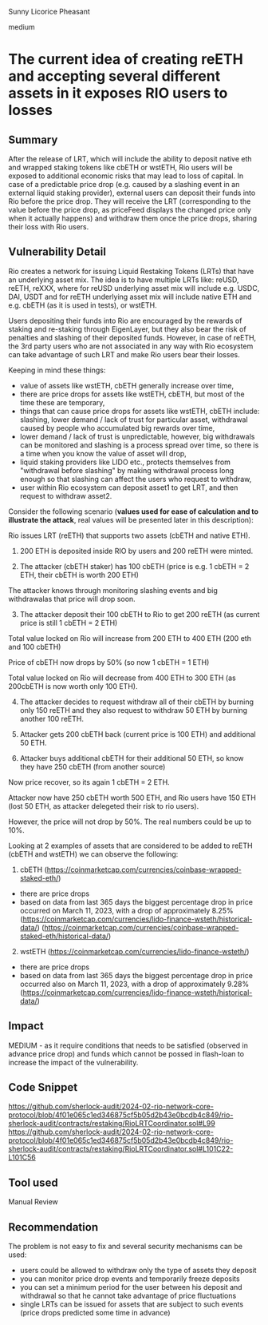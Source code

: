 Sunny Licorice Pheasant

medium

# The current idea of ​​creating reETH and accepting several different assets in it exposes RIO users to losses


## Summary
After the release of LRT, which will include the ability to deposit native eth and wrapped staking tokens like cbETH or wstETH, Rio users will be exposed to additional economic risks that may lead to loss of capital. In case of a predictable price drop (e.g. caused by a slashing event in an external liquid staking provider), external users can deposit their funds into Rio before the price drop. They will receive the LRT (corresponding to the value before the price drop, as priceFeed displays the changed price only when it actually happens) and withdraw them once the price drops, sharing their loss with Rio users.

## Vulnerability Detail
Rio creates a network for issuing Liquid Restaking Tokens (LRTs) that have an underlying asset mix. The idea is to have multiple LRTs like: reUSD, reETH, reXXX, where for reUSD underlying asset mix will include e.g. USDC, DAI, USDT and for reETH underlying asset mix will include native ETH and e.g. cbETH (as it is used in tests), or wstETH.

Users depositing their funds into Rio are encouraged by the rewards of staking and re-staking through EigenLayer, but they also bear the risk of penalties and slashing of their deposited funds. However, in case of reETH, the 3rd party users who are not associated in any way with Rio ecosystem can take advantage of such LRT and make Rio users bear their losses.

Keeping in mind these things:
- value of assets like wstETH, cbETH generally increase over time,
- there are price drops for assets like wstETH, cbETH, but most of the time these are temporary,
- things that can cause price drops for assets like wstETH, cbETH include: slashing, lower demand / lack of trust for particular asset, withdrawal caused by people who accumulated big rewards over time,
- lower demand / lack of trust is unpredictable, however, big withdrawals can be monitored and slashing is a process spread over time, so there is a time when you know the value of asset will drop,
- liquid staking providers like LIDO etc., protects themselves from "withdrawal before slashing" by making withdrawal process long enough so that slashing can affect the users who request to withdraw,
- user within Rio ecosystem can deposit asset1 to get LRT, and then request to withdraw asset2.

Consider the following scenario (**values used for ease of calculation and to illustrate the attack**, real values will be presented later in this description):

Rio issues LRT (reETH) that supports two assets (cbETH and native ETH).

1. 200 ETH is deposited inside RIO by users and 200 reETH were minted.

2. The attacker (cbETH staker) has 100 cbETH (price is e.g. 1 cbETH = 2 ETH, their cbETH is worth 200 ETH)

The attacker knows through monitoring slashing events and big withdrawalas that price will drop soon.

3. The attacker deposit their 100 cbETH to Rio to get 200 reETH (as current price is still 1 cbETH = 2 ETH)

Total value locked on Rio will increase from 200 ETH to 400 ETH (200 eth and 100 cbETH)

Price of cbETH now drops by 50% (so now 1 cbETH = 1 ETH)

Total value locked on Rio will decrease from 400 ETH to 300 ETH (as 200cbETH is now worth only 100 ETH).

4. The attacker decides to request withdraw all of their cbETH by burning only 150 reETH and they also request to withdraw 50 ETH by burning another 100 reETH.

5. Attacker gets 200 cbETH back (current price is 100 ETH) and additional 50 ETH.

6. Attacker buys additional cbETH for their additional 50 ETH, so know they have 250 cbETH (from another source)

Now price recover, so its again 1 cbETH = 2 ETH.

Attacker now have 250 cbETH worth 500 ETH, and Rio users have 150 ETH (lost 50 ETH, as attacker delegeted their risk to rio users).


However, the price will not drop by 50%. The real numbers could be up to 10%.

Looking at 2 examples of assets that are considered to be added to reETH (cbETH and wstETH) we can observe the following:

1. cbETH (https://coinmarketcap.com/currencies/coinbase-wrapped-staked-eth/)

* there are price drops
* based on data from last 365 days the biggest percentage drop in price occurred on March 11, 2023, with a drop of approximately 8.25% (https://coinmarketcap.com/currencies/lido-finance-wsteth/historical-data/) (https://coinmarketcap.com/currencies/coinbase-wrapped-staked-eth/historical-data/)

2. wstETH (https://coinmarketcap.com/currencies/lido-finance-wsteth/)

* there are price drops
* based on data from last 365 days the biggest percentage drop in price occurred also on March 11, 2023, with a drop of approximately 9.28% (https://coinmarketcap.com/currencies/lido-finance-wsteth/historical-data/)


## Impact
MEDIUM - as it require conditions that needs to be satisfied (observed in advance price drop) and funds which cannot be possed in flash-loan to increase the impact of the vulnerability.

## Code Snippet
https://github.com/sherlock-audit/2024-02-rio-network-core-protocol/blob/4f01e065c1ed346875cf5b05d2b43e0bcdb4c849/rio-sherlock-audit/contracts/restaking/RioLRTCoordinator.sol#L99
https://github.com/sherlock-audit/2024-02-rio-network-core-protocol/blob/4f01e065c1ed346875cf5b05d2b43e0bcdb4c849/rio-sherlock-audit/contracts/restaking/RioLRTCoordinator.sol#L101C22-L101C56

## Tool used

Manual Review

## Recommendation
The problem is not easy to fix and several security mechanisms can be used:
- users could be allowed to withdraw only the type of assets they deposit
- you can monitor price drop events and temporarily freeze deposits
- you can set a minimum period for the user between his deposit and withdrawal so that he cannot take advantage of price fluctuations
- single LRTs can be issued for assets that are subject to such events (price drops predicted some time in advance)
